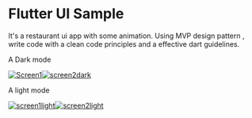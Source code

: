 # Flutter UI Sample

It's a restaurant ui app with some animation.
Using MVP design pattern , write code with a clean code principles and a effective dart guidelines.

A Dark  mode 

<a href="https://postimg.cc/4K91G1py" target="_blank"><img src="https://i.postimg.cc/4K91G1py/Screen1.png" alt="Screen1"/></a><a href='https://postimg.cc/Vr9BrLGc' target='_blank'><img src='https://i.postimg.cc/Vr9BrLGc/screen2dark.png' border='0' alt='screen2dark'/></a>


A light mode 


<a href="https://postimg.cc/r02Nwt9J" target="_blank"><img src="https://i.postimg.cc/r02Nwt9J/screen1light.png" alt="screen1light"/></a><a href="https://postimg.cc/sGVPpdqG" target="_blank"><img src="https://i.postimg.cc/sGVPpdqG/screen2light.png" alt="screen2light"/></a>
